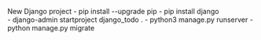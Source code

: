 New Django project
    - pip install --upgrade pip
    - pip install django       
    - django-admin startproject django_todo .
    - python3 manage.py runserver
    - python manage.py migrate